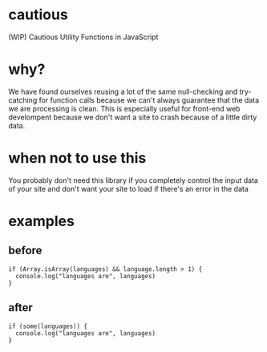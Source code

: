 # cautious
(WIP) Cautious Utility Functions in JavaScript

# why?
We have found ourselves reusing a lot of the same null-checking and try-catching for function calls because we can't always guarantee that the data we are processing is clean.  This is especially useful for front-end web develompent because we don't want a site to crash because of a little dirty data.

# when not to use this
You probably don't need this library if you completely control the input data of your site and don't want your site to load if there's an error in the data

# examples
## before
```
if (Array.isArray(languages) && language.length > 1) {
  console.log("languages are", languages)
}
```

## after
```
if (some(languages)) {
  console.log("languages are", languages)
}
```
